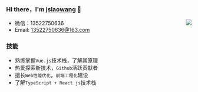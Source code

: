 ### Hi there，I'm [jslaowang](https://jslaowang.com) 👋 

<img align="right" src="https://github-readme-stats.vercel.app/api?username=jslaowang&show_icons=true&hide_border=true&theme=vue-dark" />

- 微信：13522750636
- Email: 13522750636@163.com

### 技能

- 熟练掌握`Vue.js`技术栈，了解其原理
- 热爱探索新技术，`Github`活跃贡献者
- 擅长`Web性能优化`，`前端工程化`建设
- 了解`TypeScript + React.js`技术栈

